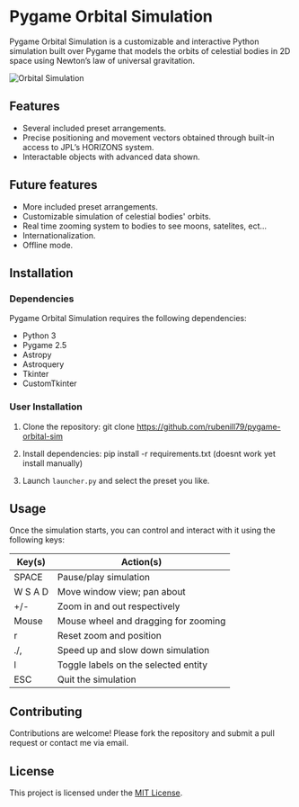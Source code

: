# Pygame Orbital Simulation

Pygame Orbital Simulation is a customizable and interactive Python simulation built over Pygame that models the orbits of celestial bodies in 2D space using Newton’s law of universal gravitation.

![Orbital Simulation](link_to_image)

## Features

- Several included preset arrangements.
- Precise positioning and movement vectors obtained through built-in access to JPL’s HORIZONS system.
- Interactable objects with advanced data shown.

## Future features

- More included preset arrangements.
- Customizable simulation of celestial bodies' orbits.
- Real time zooming system to bodies to see moons, satelites, ect...
- Internationalization.
- Offline mode.

## Installation

### Dependencies

Pygame Orbital Simulation requires the following dependencies:

- Python 3
- Pygame 2.5
- Astropy
- Astroquery
- Tkinter
- CustomTkinter

### User Installation

1. Clone the repository:
git clone https://github.com/rubenill79/pygame-orbital-sim

2. Install dependencies:
pip install -r requirements.txt (doesnt work yet install manually)

3. Launch `launcher.py` and select the preset you like.

## Usage

Once the simulation starts, you can control and interact with it using the following keys:

| Key(s) | Action(s)                            |
|--------|--------------------------------------|
| SPACE  | Pause/play simulation                |
| W S A D| Move window view; pan about          |
| +/-    | Zoom in and out respectively         |
| Mouse  | Mouse wheel and dragging for zooming |
| r      | Reset zoom and position              |
| ./,    | Speed up and slow down simulation   |
| l      | Toggle labels on the selected entity|
| ESC    | Quit the simulation                  |

## Contributing

Contributions are welcome! Please fork the repository and submit a pull request or contact me via email.

## License

This project is licensed under the [MIT License](https://github.com/rubenill79/pygame-orbital-sim/blob/main/LICENSE).
